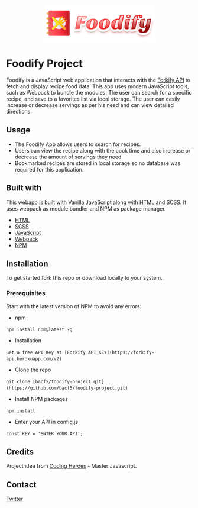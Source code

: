 
<p align="center">
  <img width="300" height="100" src="https://github.com/bacf5/foodify-project/blob/master/src/img/foodify-logo.png?raw=true">
</p>

# Foodify Project

Foodify is a  JavaScript web application that interacts with the [Forkify API](https://forkify-api.herokuapp.com/) to fetch and display recipe food data. This app uses modern JavaScript tools, such as Webpack to bundle the modules. The user can search for a specific recipe, and save to a favorites list via local storage. The user can easily increase or decrease servings as per his need and can view detailed directions.


## Usage

* The Foodify  App allows users to search for recipes.
* Users can view the recipe along with the cook time and also increase or decrease the amount of servings they need.
* Bookmarked recipes are stored in local storage so no database was required for this application.

## Built with

This webapp is built with Vanilla JavaScript along with HTML and SCSS. It uses webpack as module bundler and NPM as package manager.

* [HTML](https://developer.mozilla.org/en-US/docs/Web/HTML)
* [SCSS](https://sass-lang.com/)
* [JavaScript](https://www.javascript.com/)
* [Webpack](https://webpack.js.org/)
* [NPM](https://www.npmjs.com/)

## Installation

To get started fork this repo or download locally to your system.

### Prerequisites
Start with the latest version of NPM to avoid any errors:

* npm

`npm install npm@latest -g`
* Installation

`Get a free API Key at [Forkify API_KEY](https://forkify-api.herokuapp.com/v2)`
* Clone the repo

 `git clone [bacf5/foodify-project.git](https://github.com/bacf5/foodify-project.git)`
* Install NPM packages

`npm install`
* Enter your API in config.js

`const KEY = 'ENTER YOUR API';`

## Credits

Project idea from [Coding Heroes](https://codingheroes.io/) - Master Javascript.

## Contact

[Twitter](https://twitter.com/brucarusofassa)


